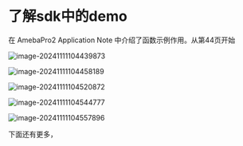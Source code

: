 # 了解sdk中的demo



在 AmebaPro2 Application Note 中介绍了函数示例作用。从第44页开始







![image-20241111104439873](https://newbie-typora.oss-cn-shenzhen.aliyuncs.com/zhongke/image-20241111104439873.png)

![image-20241111104458189](https://newbie-typora.oss-cn-shenzhen.aliyuncs.com/zhongke/image-20241111104458189.png)

![image-20241111104520872](https://newbie-typora.oss-cn-shenzhen.aliyuncs.com/zhongke/image-20241111104520872.png)

![image-20241111104544777](https://newbie-typora.oss-cn-shenzhen.aliyuncs.com/zhongke/image-20241111104544777.png)

![image-20241111104557896](https://newbie-typora.oss-cn-shenzhen.aliyuncs.com/zhongke/image-20241111104557896.png)

下面还有更多，